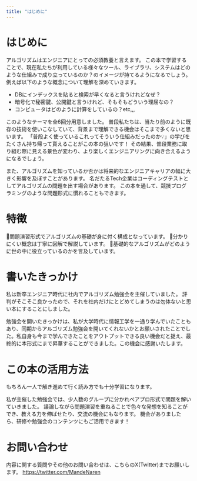```yaml
---
title: "はじめに"
---
```


# はじめに
アルゴリズムはエンジニアにとっての必須教養と言えます。
この本で学習することで、現在私たちが利用している様々なツール、ライブラリ、システムはどのような仕組みで成り立っているのか？のイメージが持てるようになるでしょう。例えば以下のような概念について理解を深めていきます。

- DBにインデックスを貼ると検索が早くなると言うけれどなぜ？
- 暗号化で秘密鍵、公開鍵と言うけれど、そもそもどういう理屈なの？
- コンピュータはどのように計算をしているの？etc,,,

このようなテーマを全6回分用意しました。
普段私たちは、当たり前のように既存の技術を使いこなしていて、背景まで理解できる機会はそこまで多くないと思います。
「普段よく使っているこれってそういう仕組みだったのか💡」の学びをたくさん持ち帰って貰えることがこの本の狙いです！
その結果、普段業務に取り組む際に見える景色が変わり、より楽しくエンジニアリングに向き合えるようになるでしょう。

また、アルゴリズムを知っているか否かは将来的なエンジニアキャリアの幅に大きく影響を及ぼすことがあります。
名だたるTech企業はコーディングテストとしてアルゴリズムの問題を出す場合があります。
この本を通して、競技プログラミングのような問題形式に慣れることもできます。

# 特徴
📗問題演習形式でアルゴリズムの基礎が身に付く構成となっています。
📗分かりにくい概念は丁寧に図解で解説しています。
📗基礎的なアルゴリズムがどのように世の中に役立っているのかを言及しています。

# 書いたきっかけ
私は新卒エンジニア時代に社内でアルゴリズム勉強会を主催していました。
評判がそこそこ良かったので、それを社内だけにとどめてしまうのは勿体ないと思い本にすることにしました。

勉強会を開いたきっかけは、私が大学時代に情報工学を一通り学んでいたこともあり、同期からアルゴリズム勉強会を開いてくれないかとお願いされたことでした。私自身も今まで学んできたことをアウトプットできる良い機会だと捉え、最終的に本形式にまで昇華することができました。この機会に感謝いたします。

# この本の活用方法
もちろん一人で解き進めて行く読み方でも十分学習になります。

私が主催した勉強会では、少人数のグループに分かれペアプロ形式で問題を解いていきました。
議論しながら問題演習を重ねることで色々な発想を知ることができ、教える力を伸ばせたり、交流の機会にもなります。
機会がありましたら、研修や勉強会のコンテンツにもご活用できます！

# お問い合わせ

内容に関する質問やその他のお問い合わせは、こちらのX(Twitter)までお願いします。
https://twitter.com/MandeNaren